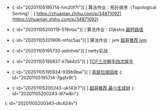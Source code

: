 * {: id="20201105195714-hm20f7t"}[ ] 算法作业：拓扑排序（Topological Sorting）：[ https://zhuanlan.zhihu.com/p/34871092](https://zhuanlan.zhihu.com/p/34871092)
* {: id="20201105200119-519vtsc"}[ ] 算法作业：Dijkstra [最短路径](https://www.bilibili.com/video/av25829980?from=search&seid=13391343514095937158)
* {: id="20201105201906-mfoc5as"}[ ] 算法作业：jvm [超哥推荐 jvm](https://www.bilibili.com/video/BV12t411u726?from=search&seid=16672494776524707209)
* {: id="20201105195730-jednhvb"}[ ] netty实战
* {: id="20201105195837-k7bk4z5"}[ ] [TCP三次握手四次挥手](https://app.yinxiang.com/fx/c159b39e-febe-4728-83a8-9c82dc6e4db5)
* {: id="20201105195934-939b9bw"}[ ] [底层垃圾回收](https://mp.weixin.qq.com/s/iklfWLmSD4XMAKmFcffp9g)
{: id="20201105195714-7gqfx9t"}

* {: id="20201105200243-uk143r7"}[ ] [ 超哥推荐 最小生成树](https://www.bilibili.com/video/av84820276?from=search&seid=17476598104352152051)
{: id="20201105200243-i67w8ri"}

{: id="20201105200343-dtc624v"}
